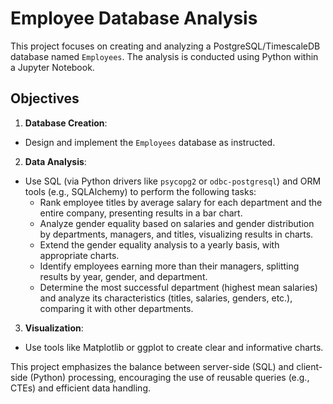# Employee Database Analysis  

This project focuses on creating and analyzing a PostgreSQL/TimescaleDB database named `Employees`. The analysis is conducted using Python within a Jupyter Notebook.  

## Objectives  
1. **Database Creation**:  
  - Design and implement the `Employees` database as instructed.  

2. **Data Analysis**:  
  - Use SQL (via Python drivers like `psycopg2` or `odbc-postgresql`) and ORM tools (e.g., SQLAlchemy) to perform the following tasks:  
    - Rank employee titles by average salary for each department and the entire company, presenting results in a bar chart.  
    - Analyze gender equality based on salaries and gender distribution by departments, managers, and titles, visualizing results in charts.  
    - Extend the gender equality analysis to a yearly basis, with appropriate charts.  
    - Identify employees earning more than their managers, splitting results by year, gender, and department.  
    - Determine the most successful department (highest mean salaries) and analyze its characteristics (titles, salaries, genders, etc.), comparing it with other departments.  

3. **Visualization**:  
  - Use tools like Matplotlib or ggplot to create clear and informative charts. 

This project emphasizes the balance between server-side (SQL) and client-side (Python) processing, encouraging the use of reusable queries (e.g., CTEs) and efficient data handling.  